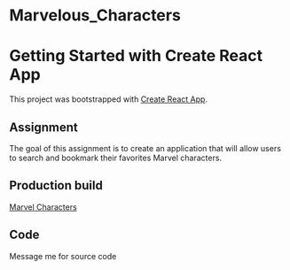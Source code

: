 # Marvelous_Characters

# Getting Started with Create React App

This project was bootstrapped with [Create React App](https://github.com/facebook/create-react-app).

## Assignment

The goal of this assignment is to create an application that will allow users to search and
bookmark their favorites Marvel characters.

## Production build

[Marvel Characters](https://marvelous-characters.netlify.app/)

## Code

Message me for source code
